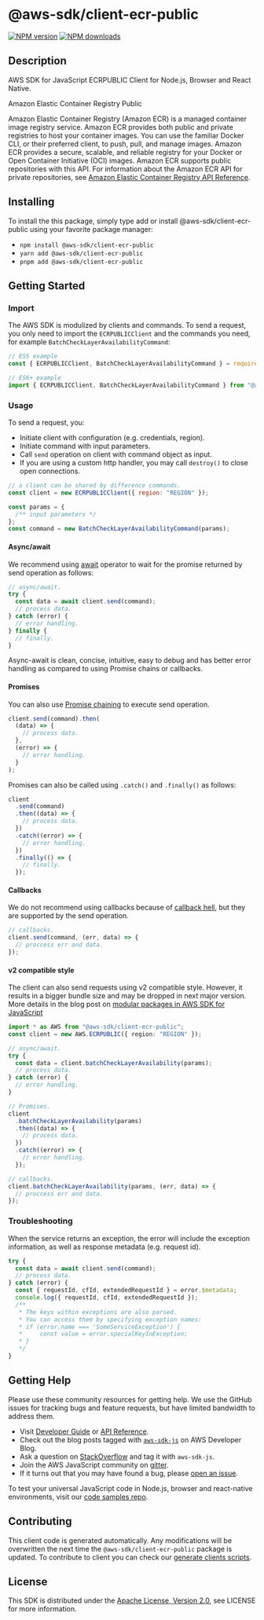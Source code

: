 # @aws-sdk/client-ecr-public

[![NPM version](https://img.shields.io/npm/v/@aws-sdk/client-ecr-public/latest.svg)](https://www.npmjs.com/package/@aws-sdk/client-ecr-public)
[![NPM downloads](https://img.shields.io/npm/dm/@aws-sdk/client-ecr-public.svg)](https://www.npmjs.com/package/@aws-sdk/client-ecr-public)

## Description

AWS SDK for JavaScript ECRPUBLIC Client for Node.js, Browser and React Native.

<fullname>Amazon Elastic Container Registry Public</fullname>

<p>Amazon Elastic Container Registry (Amazon ECR) is a managed container image registry service. Amazon ECR provides both
public and private registries to host your container images. You can use the familiar
Docker CLI, or their preferred client, to push, pull, and manage images. Amazon ECR provides a
secure, scalable, and reliable registry for your Docker or Open Container Initiative (OCI)
images. Amazon ECR supports public repositories with this API. For information about the Amazon ECR
API for private repositories, see <a href="https://docs.aws.amazon.com/AmazonECR/latest/APIReference/Welcome.html">Amazon Elastic Container Registry API Reference</a>.</p>

## Installing

To install the this package, simply type add or install @aws-sdk/client-ecr-public
using your favorite package manager:

- `npm install @aws-sdk/client-ecr-public`
- `yarn add @aws-sdk/client-ecr-public`
- `pnpm add @aws-sdk/client-ecr-public`

## Getting Started

### Import

The AWS SDK is modulized by clients and commands.
To send a request, you only need to import the `ECRPUBLICClient` and
the commands you need, for example `BatchCheckLayerAvailabilityCommand`:

```js
// ES5 example
const { ECRPUBLICClient, BatchCheckLayerAvailabilityCommand } = require("@aws-sdk/client-ecr-public");
```

```ts
// ES6+ example
import { ECRPUBLICClient, BatchCheckLayerAvailabilityCommand } from "@aws-sdk/client-ecr-public";
```

### Usage

To send a request, you:

- Initiate client with configuration (e.g. credentials, region).
- Initiate command with input parameters.
- Call `send` operation on client with command object as input.
- If you are using a custom http handler, you may call `destroy()` to close open connections.

```js
// a client can be shared by difference commands.
const client = new ECRPUBLICClient({ region: "REGION" });

const params = {
  /** input parameters */
};
const command = new BatchCheckLayerAvailabilityCommand(params);
```

#### Async/await

We recommend using [await](https://developer.mozilla.org/en-US/docs/Web/JavaScript/Reference/Operators/await)
operator to wait for the promise returned by send operation as follows:

```js
// async/await.
try {
  const data = await client.send(command);
  // process data.
} catch (error) {
  // error handling.
} finally {
  // finally.
}
```

Async-await is clean, concise, intuitive, easy to debug and has better error handling
as compared to using Promise chains or callbacks.

#### Promises

You can also use [Promise chaining](https://developer.mozilla.org/en-US/docs/Web/JavaScript/Guide/Using_promises#chaining)
to execute send operation.

```js
client.send(command).then(
  (data) => {
    // process data.
  },
  (error) => {
    // error handling.
  }
);
```

Promises can also be called using `.catch()` and `.finally()` as follows:

```js
client
  .send(command)
  .then((data) => {
    // process data.
  })
  .catch((error) => {
    // error handling.
  })
  .finally(() => {
    // finally.
  });
```

#### Callbacks

We do not recommend using callbacks because of [callback hell](http://callbackhell.com/),
but they are supported by the send operation.

```js
// callbacks.
client.send(command, (err, data) => {
  // proccess err and data.
});
```

#### v2 compatible style

The client can also send requests using v2 compatible style.
However, it results in a bigger bundle size and may be dropped in next major version. More details in the blog post
on [modular packages in AWS SDK for JavaScript](https://aws.amazon.com/blogs/developer/modular-packages-in-aws-sdk-for-javascript/)

```ts
import * as AWS from "@aws-sdk/client-ecr-public";
const client = new AWS.ECRPUBLIC({ region: "REGION" });

// async/await.
try {
  const data = client.batchCheckLayerAvailability(params);
  // process data.
} catch (error) {
  // error handling.
}

// Promises.
client
  .batchCheckLayerAvailability(params)
  .then((data) => {
    // process data.
  })
  .catch((error) => {
    // error handling.
  });

// callbacks.
client.batchCheckLayerAvailability(params, (err, data) => {
  // proccess err and data.
});
```

### Troubleshooting

When the service returns an exception, the error will include the exception information,
as well as response metadata (e.g. request id).

```js
try {
  const data = await client.send(command);
  // process data.
} catch (error) {
  const { requestId, cfId, extendedRequestId } = error.$metadata;
  console.log({ requestId, cfId, extendedRequestId });
  /**
   * The keys within exceptions are also parsed.
   * You can access them by specifying exception names:
   * if (error.name === 'SomeServiceException') {
   *     const value = error.specialKeyInException;
   * }
   */
}
```

## Getting Help

Please use these community resources for getting help.
We use the GitHub issues for tracking bugs and feature requests, but have limited bandwidth to address them.

- Visit [Developer Guide](https://docs.aws.amazon.com/sdk-for-javascript/v3/developer-guide/welcome.html)
  or [API Reference](https://docs.aws.amazon.com/AWSJavaScriptSDK/v3/latest/index.html).
- Check out the blog posts tagged with [`aws-sdk-js`](https://aws.amazon.com/blogs/developer/tag/aws-sdk-js/)
  on AWS Developer Blog.
- Ask a question on [StackOverflow](https://stackoverflow.com/questions/tagged/aws-sdk-js) and tag it with `aws-sdk-js`.
- Join the AWS JavaScript community on [gitter](https://gitter.im/aws/aws-sdk-js-v3).
- If it turns out that you may have found a bug, please [open an issue](https://github.com/aws/aws-sdk-js-v3/issues/new/choose).

To test your universal JavaScript code in Node.js, browser and react-native environments,
visit our [code samples repo](https://github.com/aws-samples/aws-sdk-js-tests).

## Contributing

This client code is generated automatically. Any modifications will be overwritten the next time the `@aws-sdk/client-ecr-public` package is updated.
To contribute to client you can check our [generate clients scripts](https://github.com/aws/aws-sdk-js-v3/tree/master/scripts/generate-clients).

## License

This SDK is distributed under the
[Apache License, Version 2.0](http://www.apache.org/licenses/LICENSE-2.0),
see LICENSE for more information.
